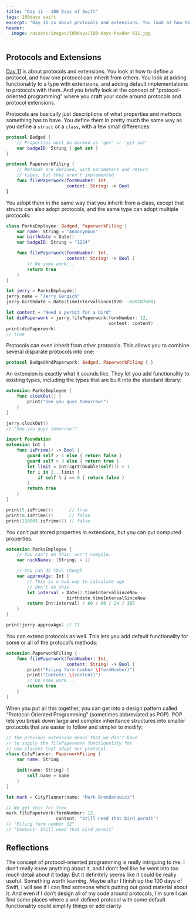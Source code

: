 ```yaml
---
title: "Day 11 - 100 Days of Swift"
tags: 100days swift
excerpt: "Day 11 is about protocols and extensions. You look at how to define a protocol, and how one protocol can inherit from others."
header:
  image: /assets/images/100days/100-days-header-011.jpg
---
```

## Protocols and Extensions
[Day 11](https://www.hackingwithswift.com/100/11) is about protocols and extensions. You look at how to define a protocol, and how one protocol can inherit from others. You look at adding functionality to a type with extensions, and adding default implementations to protocols with them. And you briefly look at the concept of "protocol-oriented programming" where you craft your code around protocols and protocol extensions.

Protocols are basically just descriptions of what properties and methods something has to have. You define them in pretty much the same way as you define a `struct` or a `class`, with a few small differences:
```swift
protocol Badged {
    // Properties must be marked as 'get' or 'get set'
    var badgeID: String { get set }
}

protocol PaperworkFiling {
    // Methods are defined, with parameters and return
    // types, but they aren't implemented
    func filePaperwork(formNumber: Int,
                       content: String) -> Bool
}
```

You adopt them in the same way that you inherit from a class, except that structs can also adopt protocols, and the same type can adopt multiple protocols:
```swift
class ParksEmployee: Badged, PaperworkFiling {
    var name: String = "Annonymous"
    var birthdate = Date()
    var badgeID: String = "1234"

    func filePaperwork(formNumber: Int,
                       content: String) -> Bool {
        // Do some work...
        return true
    }
}

let jerry = ParksEmployee()
jerry.name = "Jerry Gergich"
jerry.birthdate = Date(timeIntervalSince1970: -689187600)

let content = "Need a permit for a bird"
let didPaperwork = jerry.filePaperwork(formNumber: 12,
                                       content: content)
print(didPaperwork)
// true
```

Protocols can even inherit from other protocols. This allows you to combine several disparate protocols into one:
```swift
protocol BadgedAndPaperwork: Badged, PaperworkFiling { }
```

An extension is exactly what it sounds like. They let you add functionality to existing types, including the types that are built into the standard library:
```swift
extension ParksEmployee {
    func clockOut() {
        print("See you guys tomorrow!")
    }
}

jerry.clockOut()
// "See you guys tomorrow!"

import Foundation
extension Int {
    func isPrime() -> Bool {
        guard self > 1 else { return false }
        guard self > 3 else { return true }
        let limit = Int(sqrt(Double(self))) + 1
        for i in 2...limit {
            if self % i == 0 { return false }
        }
        return true
    }
}

print(5.isPrime())      // true
print(8.isPrime())      // false
print(120003.isPrime()) // false
```

You can’t put stored properties in extensions, but you can put computed properties:
```swift
extension ParksEmployee {
    // You can't do this, won't compile.
    var nickNames: [String] = []

    // You can do this though
    var approxAge: Int {
        // This is a bad way to calculate age
        // don't do this.
        let interval = Date().timeIntervalSinceNow -
                       birthdate.timeIntervalSinceNow
        return Int(interval) / 60 / 60 / 24 / 365
    }
}

print(jerry.approxAge) // 71
```

You can extend protocols as well. This lets you add default functionality for some or all of the protocol’s methods:
```swift
extension PaperworkFiling {
    func filePaperwork(formNumber: Int,
                       content: String) -> Bool {
        print("Filing form number \(formNumber)")
        print("Content: \(content)")
        // Do some work...
        return true
    }
}
```

When you put all this together, you can get into a design pattern called “Protocol-Oriented Programming” (sometimes abbreviated as POP). POP lets you break down large and complex inheritance structures into smaller protocols that are easier to follow and simpler to modify:
```swift
// The previous extension means that we don't have
// to supply the filePaperwork functionality for
// new classes that adopt our protocol.
class CityPlanner: PaperworkFiling {
    var name: String

    init(name: String) {
        self.name = name
    }
}

let mark = CityPlanner(name: "Mark Brendanawicz")

// We get this for free
mark.filePaperwork(formNumber: 12,
                   content: "Still need that bird permit")
// "Filing form number 12"
// "Content: Still need that bird permit"
```

## Reflections
The concept of protocol-oriented programming is really intriguing to me. I don’t really know anything about it, and I don’t feel like he went into too much detail about it today. But it definitely seems like it could be really useful. Something worth learning. Maybe after I finish up the 100 days of Swift, I will see if I can find someone who’s putting out good material about it. And even if I don’t design all of my code around protocols, I’m sure I can find some places where a well defined protocol with some default functionality could simplify things or add clarity.
